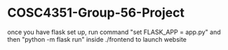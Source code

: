 # COSC4351-Group-56-Project

once you have flask set up, run command "set FLASK_APP = app.py" and then "python -m flask run" inside ./frontend to launch website 